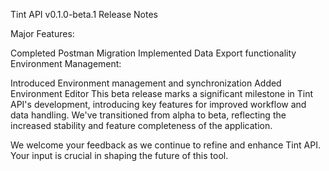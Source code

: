 Tint API v0.1.0-beta.1 Release Notes

Major Features:

Completed Postman Migration
Implemented Data Export functionality
Environment Management:

Introduced Environment management and synchronization
Added Environment Editor
This beta release marks a significant milestone in Tint API's development, introducing key features for improved workflow and data handling. We've transitioned from alpha to beta, reflecting the increased stability and feature completeness of the application.

We welcome your feedback as we continue to refine and enhance Tint API. Your input is crucial in shaping the future of this tool.